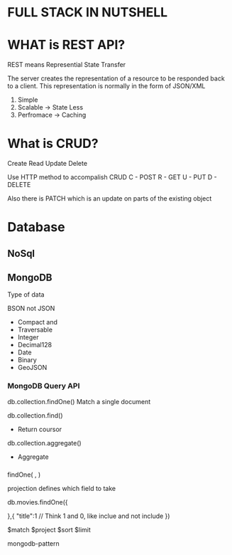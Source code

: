 # FULL STACK IN NUTSHELL


# WHAT is REST API?

REST means Represential State Transfer

The server creates the representation of a resource to be responded back to a client. This representation is normally in the form of JSON/XML

1. Simple 
2. Scalable -> State Less 
3. Perfromace -> Caching

# What is CRUD?
Create Read Update Delete

Use HTTP method to accompalish CRUD 
C - POST
R - GET
U - PUT
D - DELETE

Also there is PATCH which is an update on parts of the existing object



# Database

## NoSql


## MongoDB

Type of data 

BSON not JSON
- Compact and 
- Traversable
- Integer 
- Decimal128
- Date
- Binary
- GeoJSON

### MongoDB Query API


db.collection.findOne()
Match a single document

db.collection.find()
- Return coursor

db.collection.aggregate()
- Aggregate


###

findOne( <query>, <projection>)

projection defines which field to take

db.movies.findOne({

},{
    "title":1 // Think 1 and 0, like inclue and not include
})


$match
$project
$sort
$limit


mongodb-pattern